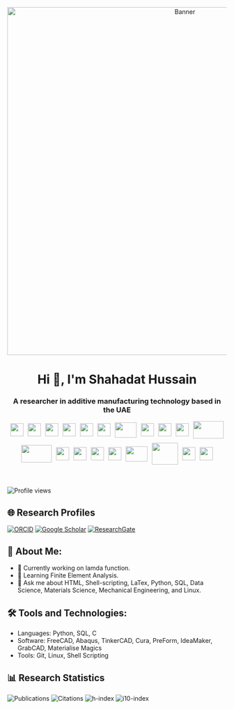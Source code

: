 

<div align="center">
  <img src="https://github.com/shahadat-hussain/shahadat-hussain/blob/main/a.gif.webp" alt="Banner" width="800">
</div>


<div align="center">
  <h1>Hi 👋, I'm Shahadat Hussain </h1>
  <h3 style="border-bottom: none;">A researcher in additive manufacturing technology based in the UAE</h3>
</div>



<div style="display: flex; justify-content: center; align-items: center; flex-wrap: wrap; gap: 10px;margin-bottom: 20px;">
  <img src="https://github.com/shahadat-hussain/shahadat-hussain/raw/main/1.png" width="30" height="30">
  <img src="https://github.com/shahadat-hussain/shahadat-hussain/raw/main/c.svg" width="30" height="30">
  <img src="https://github.com/shahadat-hussain/shahadat-hussain/raw/main/3.png" width="30" height="30">
  <img src="https://github.com/shahadat-hussain/shahadat-hussain/raw/main/matlab.png" width="30" height="30">
  <img src="https://github.com/shahadat-hussain/shahadat-hussain/raw/main/r.png" width="30" height="30">
  <img src="https://github.com/shahadat-hussain/shahadat-hussain/raw/main/cpp.png" width="30" height="30">
  <img src="https://github.com/shahadat-hussain/shahadat-hussain/raw/main/latex.svg" width="50" height="35">
  <img src="https://github.com/shahadat-hussain/shahadat-hussain/raw/main/4.png" width="30" height="30">
 
  <img src="https://github.com/shahadat-hussain/shahadat-hussain/raw/main/6.png" width="30" height="30">
  <img src="https://github.com/shahadat-hussain/shahadat-hussain/raw/main/zsh.png" width="30" height="30">
 
  <img src="https://github.com/shahadat-hussain/shahadat-hussain/raw/main/10.png" width="70" height="40">
  <img src="https://github.com/shahadat-hussain/shahadat-hussain/raw/main/11.png" width="70" height="40">
  <img src="https://github.com/shahadat-hussain/shahadat-hussain/raw/main/abaqus.png" width="30" height="30">
  <img src="https://github.com/shahadat-hussain/shahadat-hussain/raw/main/12.webp" width="30" height="30">
  <img src="https://github.com/shahadat-hussain/shahadat-hussain/raw/main/13.png" width="30" height="30">
  <img src="https://github.com/shahadat-hussain/shahadat-hussain/raw/main/14.png" width="30" height="30">
  <img src="https://github.com/shahadat-hussain/shahadat-hussain/raw/main/15.webp" width="50" height="35">
  <img src="https://github.com/shahadat-hussain/shahadat-hussain/raw/main/16.png" width="60" height="50">
  <img src="https://github.com/shahadat-hussain/shahadat-hussain/raw/main/17.png" width="30" height="30">
 
  
  
  <img src="https://github.com/shahadat-hussain/shahadat-hussain/raw/main/2.png" width="30" height="30">
   
</div>
<br>

  ![Profile views](https://komarev.com/ghpvc/?username=shahadat-hussain&color=blue)



## 🌐 Research Profiles

<div align="justify">

[![ORCID](https://img.shields.io/badge/ORCID-0000--0002--4355--2169-green?style=for-the-badge&logo=orcid)](https://orcid.org/0000-0002-4355-2169)
[![Google Scholar](https://img.shields.io/badge/Google%20Scholar-Profile-blue?style=for-the-badge&logo=google-scholar)](https://scholar.google.com/citations?user=tQNSWaAAAAAJ&hl=en)
[![ResearchGate](https://img.shields.io/badge/ResearchGate-Profile-9cf?style=for-the-badge&logo=researchgate)](https://www.researchgate.net/profile/Shahadat-Hussain)

</div>












<h2>🚀 About Me:</h2>
<ul>
  <li>🔭 Currently working on lamda function.</li>
  <li>🌱 Learning Finite Element Analysis.</li>
  <li>💬 Ask me about HTML, Shell-scripting, LaTex, Python, SQL, Data Science, Materials Science, Mechanical Engineering, and Linux.</li>
</ul>

<h2>🛠 Tools and Technologies:</h2>
<ul>
  <li>Languages: Python, SQL, C</li>
  <li>Software: FreeCAD, Abaqus, TinkerCAD, Cura, PreForm, IdeaMaker, GrabCAD, Materialise Magics</li>
  <li>Tools: Git, Linux, Shell Scripting</li>
</ul>



## 📊 Research Statistics

![Publications](https://img.shields.io/badge/Publications-13-blue?style=for-the-badge)
![Citations](https://img.shields.io/badge/Citations-377-green?style=for-the-badge)
![h-index](https://img.shields.io/badge/h--index-9-orange?style=for-the-badge)
![i10-index](https://img.shields.io/badge/i10--index-9-yellow?style=for-the-badge)





<!--
**shahadat-hussain/shahadat-hussain** is a ✨ _special_ ✨ repository because its `README.md` (this file) appears on your GitHub profile.

Here are some ideas to get you started:

- 🔭 I’m currently working on ...
- 🌱 I’m currently learning ...
- 👯 I’m looking to collaborate on ...
- 🤔 I’m looking for help with ...
- 💬 Ask me about ...
- 📫 How to reach me: ...
- 😄 Pronouns: ...
- ⚡ Fun fact: ...
-->
